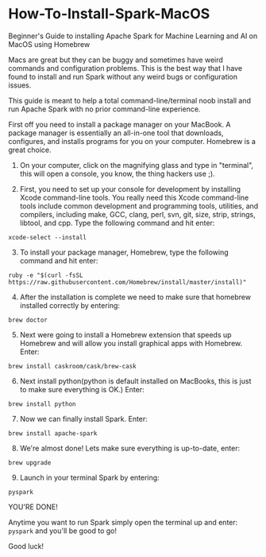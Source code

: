 # How-To-Install-Spark-MacOS

Beginner's Guide to installing Apache Spark for Machine Learning and AI on MacOS using Homebrew

Macs are great but they can be buggy and sometimes have weird commands and configuration problems. This is the best way that I have found to install and run Spark without any weird bugs or configuration issues.

This guide is meant to help a total command-line/terminal noob install and run Apache Spark with 
no prior command-line experience.

First off you need to install a package manager on your MacBook. A package manager is essentially an all-in-one tool that downloads, configures, and installs programs for you on your computer. Homebrew is a great choice.

1. On your computer, click on the magnifying glass and type in "terminal", this will open a console, you know, the thing hackers use ;).

2. First, you need to set up your console for development by installing Xcode command-line tools. You really need this Xcode command-line tools include common development and programming tools, utilities, and compilers, including make, GCC, clang, perl, svn, git, size, strip, strings, libtool, and cpp. Type the following command and hit enter:
 
 ```xcode-select --install```

3. To install your package manager, Homebrew, type the following command and hit enter:

```ruby -e "$(curl -fsSL https://raw.githubusercontent.com/Homebrew/install/master/install)" ```
  
4. After the installation is complete we need to make sure that homebrew installed correctly by entering: 
  
```brew doctor```

5. Next were going to install a Homebrew extension that speeds up Homebrew and will allow you install graphical apps with Homebrew. Enter: 

```brew install caskroom/cask/brew-cask```

6. Next install python(python is default installed on MacBooks, this is just to make sure everything is OK.) Enter:

```brew install python```

7. Now we can finally install Spark. Enter:

```brew install apache-spark```

8. We're almost done! Lets make sure everything is up-to-date, enter:

```brew upgrade```

9. Launch in your terminal Spark by entering:

```pyspark```

YOU'RE DONE!

Anytime you want to run Spark simply open the terminal up and enter:
```pyspark``` and you'll be good to go!

Good luck!
